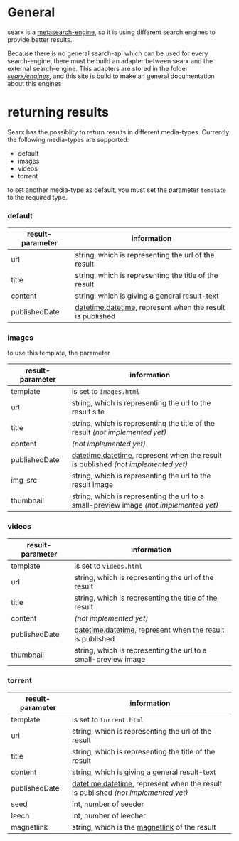 # General

searx is a [metasearch-engine](https://en.wikipedia.org/wiki/Metasearch_engine), so it is using different search engines to provide better results. 

Because there is no general search-api which can be used for every search-engine, there must be build an adapter between searx and the external search-engine. This adapters are stored in the folder [_searx/engines_](https://github.com/asciimoo/searx/tree/master/searx/engines), and this site is build to make an general documentation about this engines

# returning results

Searx has the possiblity to return results in different media-types. Currently the following media-types are supported:

* default
* images
* videos
* torrent

to set another media-type as default, you must set the parameter ```template``` to the required type.

### default

| result-parameter | information  |
| ---------------- | ------------ |
| url              | string, which is representing the url of the result |
| title            | string, which is representing the title of the result |
| content          | string, which is giving a general result-text |
| publishedDate    | [datetime.datetime](https://docs.python.org/2/library/datetime.html#datetime-objects), represent when the result is published  |

### images

to use this template, the parameter 

| result-parameter | information  |
| ---------------- | ------------ |
| template         | is set to ```images.html``` |
| url              | string, which is representing the url to the result site |
| title            | string, which is representing the title of the result _(not implemented yet)_ |
| content          | _(not implemented yet)_ |
| publishedDate    | [datetime.datetime](https://docs.python.org/2/library/datetime.html#datetime-objects), represent when the result is published _(not implemented yet)_ |
| img_src          | string, which is representing the url to the result image |
| thumbnail        | string, which is representing the url to a small-preview image _(not implemented yet)_ |

### videos

| result-parameter | information  |
| ---------------- | ------------ |
| template         | is set to ```videos.html``` |
| url              | string, which is representing the url of the result |
| title            | string, which is representing the title of the result |
| content          | _(not implemented yet)_ |
| publishedDate    | [datetime.datetime](https://docs.python.org/2/library/datetime.html#datetime-objects), represent when the result is published |
| thumbnail        |  string, which is representing the url to a small-preview image |

### torrent

| result-parameter | information  |
| ---------------- | ------------ |
| template         | is set to ```torrent.html``` |
| url              | string, which is representing the url of the result |
| title            | string, which is representing the title of the result |
| content          | string, which is giving a general result-text |
| publishedDate    | [datetime.datetime](https://docs.python.org/2/library/datetime.html#datetime-objects), represent when the result is published _(not implemented yet)_ |
| seed             | int, number of seeder |
| leech            | int, number of leecher |
| magnetlink       | string, which is the [magnetlink](https://de.wikipedia.org/wiki/Magnet-Link) of the result | 
